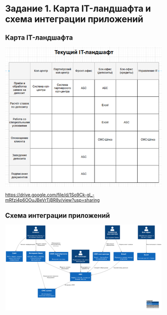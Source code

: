 # Задание 1. Карта IT-ландшафта и схема интеграции приложений

## Карта IT-ландшафта

![](docs/it_landscape.png)

https://drive.google.com/file/d/1So9Ck-gl_-mRfzi4p6OOuJBeVrTjBR8y/view?usp=sharing


## Схема интеграции приложений

![](docs/integration%20scheme.png)